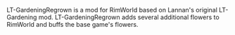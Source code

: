 LT-GardeningRegrown is a mod for RimWorld based on Lannan's original LT-Gardening mod. LT-GardeningRegrown adds several additional flowers to RimWorld and buffs the base game's flowers.
